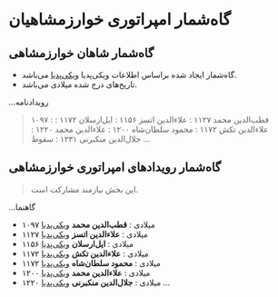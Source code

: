 # گاه‌شمار امپراتوری خوارزمشاهیان

## گاه‌شمار شاهان خوارزمشاهی

- گاه‌شمار ایجاد شده براساس اطلاعات ویکی‌پدیا [ویکی‌پدیا](https://w.wiki/ALhg) می‌باشد.
- تاریخ‌های درج شده میلادی می‌باشد.

...رویدادنامه
  > ۱۰۹۷ : قطب‌الدین محمد
  > ۱۱۲۷ : علاءالدین اتسز
  > ۱۱۵۶ : ایل‌ارسلان
  > ۱۱۷۲ : علاءالدین تکش
  > ۱۱۷۲ : محمود سلطان‌شاه
  > ۱۲۰۰ : علاءالدین محمد
  > ۱۲۲۰ : جلال‌الدین منکبرنی
  > ۱۲۳۱ : سقوط
...

## گاه‌شمار رویدادهای امپراتوری خوارزمشاهی

> این بخش نیازمند مشارکت است.

...گاهنما
- ۱۰۹۷ میلادی
  : **قطب‌الدین محمد** [ویکی‌پدیا](https://fa.wikipedia.org/wiki/%D9%82%D8%B7%D8%A8%E2%80%8C%D8%A7%D9%84%D8%AF%DB%8C%D9%86_%D9%85%D8%AD%D9%85%D8%AF)
- ۱۱۲۷ میلادی
  : **علاءالدین اتسز** [ویکی‌پدیا](https://fa.wikipedia.org/wiki/%D8%B9%D9%84%D8%A7%D8%A1%D8%A7%D9%84%D8%AF%DB%8C%D9%86_%D8%A7%D8%AA%D8%B3%D8%B2)
- ۱۱۵۶ میلادی
  : **ایل‌ارسلان** [ویکی‌پدیا](https://fa.wikipedia.org/wiki/%D8%A7%DB%8C%D9%84_%D8%A7%D8%B1%D8%B3%D9%84%D8%A7%D9%86)
- ۱۱۷۲ میلادی
  : **علاءالدین تکش** [ویکی‌پدیا](https://fa.wikipedia.org/wiki/%D8%B9%D9%84%D8%A7%D8%A1%D8%A7%D9%84%D8%AF%DB%8C%D9%86_%D8%AA%DA%A9%D8%B4)
- ۱۱۷۲ میلادی
  : **محمود سلطان‌شاه** [ویکی‌پدیا](https://fa.wikipedia.org/wiki/%D8%AC%D9%84%D8%A7%D9%84%E2%80%8C%D8%A7%D9%84%D8%AF%DB%8C%D9%86_%D9%85%D8%AD%D9%85%D9%88%D8%AF_%D8%B3%D9%84%D8%B7%D8%A7%D9%86%D8%B4%D8%A7%D9%87)
- ۱۲۰۰ میلادی
  : **علاءالدین محمد** [ویکی‌پدیا](https://fa.wikipedia.org/wiki/%D8%B9%D9%84%D8%A7%D8%A1%D8%A7%D9%84%D8%AF%DB%8C%D9%86_%D9%85%D8%AD%D9%85%D8%AF_%D8%AE%D9%88%D8%A7%D8%B1%D8%B2%D9%85%D8%B4%D8%A7%D9%87)
- ۱۲۲۰ میلادی
  : **جلال‌الدین منکبرنی** [ویکی‌پدیا](https://fa.wikipedia.org/wiki/%D8%AC%D9%84%D8%A7%D9%84%E2%80%8C%D8%A7%D9%84%D8%AF%DB%8C%D9%86_%D8%AE%D9%88%D8%A7%D8%B1%D8%B2%D9%85%D8%B4%D8%A7%D9%87)
...